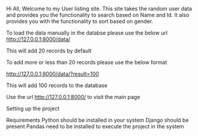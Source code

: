Hi All,
Welcome to my User listing site.
This site takes the random user data and provides you the functionality to search based on Name and Id.
It also provides you with the functionality to sort based on gender.

To load the data manually in the databse please use the below url
http://127.0.0.1:8000/data/

This will add 20 records by default

To add more or less than 20 records please use the below format

http://127.0.0.1:8000/data/?result=100

This will add 100 records to the database

Use the url http://127.0.0.1:8000/ to visit the main page

Setting up the project

Requirements
Python should be installed in your system
Django should be present
Pandas need to be installed to execute the project in the system
